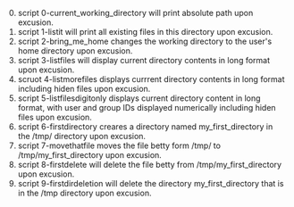 0. script 0-current_working_directory will print absolute path upon excusion.
1. script 1-listit will print all existing files in this directory upon excusion.
2. script 2-bring_me_home changes the working directory to the user's home directory upon excusion.
3. script 3-listfiles will display current directory contents in long format upon excusion.
4. scruot 4-listmorefiles displays currrent directory contents in long format including hiden files upon excusion.
5. script 5-listfilesdigitonly displays current directory content in long format, with user and group IDs displayed numerically including hiden files upon excusion.
6. script 6-firstdirectory creares a directory named my_first_directory in the /tmp/ directory upon excusion.
7. script 7-movethatfile moves the file betty form /tmp/ to /tmp/my_first_directory upon excusion.
8. script 8-firstdelete will delete the file betty from /tmp/my_first_directory upon excusion.
9. script 9-firstdirdeletion will delete the directory my_first_directory that is in the /tmp directory upon excusion.
